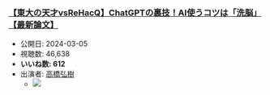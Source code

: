 ### [【東大の天才vsReHacQ】ChatGPTの裏技！AI使うコツは「洗脳」【最新論文】](https://www.youtube.com/watch?v=pE_A6X6sgoY)
-   公開日: 2024-03-05
-   視聴数: 46,638
-   **いいね数: 612**
-   出演者: [高橋弘樹](/rehacq_fan/people/高橋弘樹 "wikilink")
    - [![](https://img.youtube.com/vi/pE_A6X6sgoY/hqdefault.jpg)](https://www.youtube.com/watch?v=pE_A6X6sgoY)
